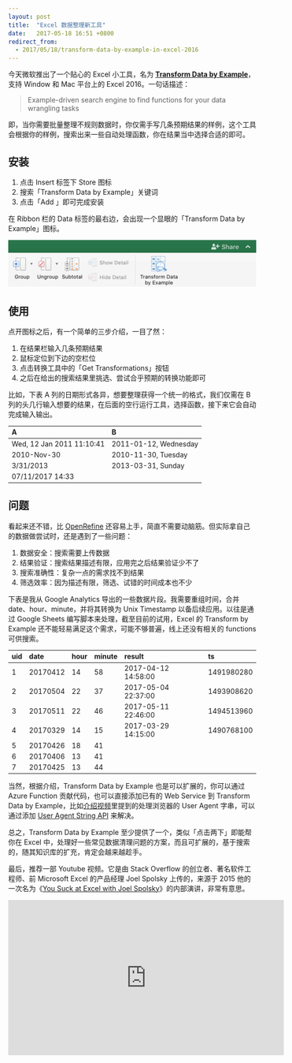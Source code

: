 ```yaml
---
layout: post
title:  "Excel 数据整理新工具"
date:   2017-05-18 16:51 +0800
redirect_from:
  - 2017/05/18/transform-data-by-example-in-excel-2016
---
```


今天微软推出了一个贴心的 Excel 小工具，名为 **[Transform Data by Example](https://store.office.com/en-us/app.aspx?assetid=WA104380727)**，支持 Window 和 Mac 平台上的 Excel 2016。一句话描述：

> Example-driven search engine to find functions for your data wrangling tasks

即，当你需要批量整理不规则数据时，你仅需手写几条预期结果的样例，这个工具会根据你的样例，搜索出来一些自动处理函数，你在结果当中选择合适的即可。



## 安装

1. 点击 Insert 标签下 Store 图标
2. 搜索「Transform Data by Example」关键词
3. 点击「Add 」即可完成安装

在 Ribbon 栏的 Data 标签的最右边，会出现一个显眼的「Transform Data by Example」图标。

![Transform Data by Example Icon](/files/2017/05/18/transform-data-by-example.png)



## 使用

点开图标之后，有一个简单的三步介绍，一目了然：

1. 在结果栏输入几条预期结果
2. 鼠标定位到下边的空栏位
3. 点击转换工具中的「Get Transformations」按钮
4. 之后在给出的搜索结果里挑选、尝试合乎预期的转换功能即可



比如，下表 A 列的日期形式各异，想要整理获得一个统一的格式，我们仅需在 B 列的头几行输入想要的结果，在后面的空行运行工具，选择函数，接下来它会自动完成输入输出。

| A                         | B                     |
| :------------------------ | :-------------------- |
| Wed, 12 Jan 2011 11:10:41 | 2011-01-12, Wednesday |
| 2010-Nov-30               | 2010-11-30,  Tuesday  |
| 3/31/2013                 | 2013-03-31, Sunday    |
| 07/11/2017 14:33          |                       |



## 问题

看起来还不错，比 [OpenRefine](https://github.com/OpenRefine/OpenRefine) 还容易上手，简直不需要动脑筋。但实际拿自己的数据做尝试时，还是遇到了一些问题：

1. 数据安全：搜索需要上传数据
2. 结果验证：搜索结果描述有限，应用完之后结果验证少不了
3. 搜索准确性：复杂一点的需求找不到结果
4. 筛选效率：因为描述有限，筛选、试错的时间成本也不少

下表是我从 Google Analytics 导出的一些数据片段。我需要重组时间，合并 date、hour、minute，并将其转换为 Unix Timestamp 以备后续应用。以往是通过 Google Sheets 编写脚本来处理，截至目前的试用，Excel 的 Transform by Example 还不能轻易满足这个需求，可能不够普遍，线上还没有相关的 functions 可供搜索。

| uid  | date     | hour | minute | result              | ts         |
| :--- | :------- | :--- | :----- | :------------------ | :--------- |
| 1    | 20170412 | 14   | 58     | 2017-04-12 14:58:00 | 1491980280 |
| 2    | 20170504 | 22   | 37     | 2017-05-04 22:37:00 | 1493908620 |
| 3    | 20170511 | 22   | 46     | 2017-05-11 22:46:00 | 1494513960 |
| 4    | 20170329 | 14   | 15     | 2017-03-29 14:15:00 | 1490768100 |
| 5    | 20170426 | 18   | 41     |                     |            |
| 6    | 20170406 | 13   | 41     |                     |            |
| 7    | 20170425 | 13   | 44     |                     |            |

当然，根据介绍，Transform Data by Example 也是可以扩展的，你可以通过 Azure Function 贡献代码，也可以直接添加已有的 Web Service 到 Transform Data by Example，比如[介绍视频](https://www.microsoft.com/en-us/research/project/transform-data-by-example/)里提到的处理浏览器的 User Agent 字串，可以通过添加 [User Agent String API](http://www.useragentstring.com/?uas=UAS&getJSON=all) 来解决。



总之，Transform Data by Example 至少提供了一个，类似「点击两下」即能帮你在 Excel 中，处理好一些常见数据清理问题的方案，而且可扩展的，基于搜索的，随其知识库的扩充，肯定会越来越趁手。


最后，推荐一部 Youtube 视频。它是由 Stack Overflow 的创立者、著名软件工程师、前 Microsoft Excel 的产品经理 Joel Spolsky 上传的，来源于 2015 他的一次名为《[You Suck at Excel with Joel Spolsky](https://www.youtube.com/watch?v=0nbkaYsR94c)》的内部演讲，非常有意思。

<iframe width="560" height="315" src="https://www.youtube.com/embed/0nbkaYsR94c?rel=0&amp;showinfo=0" frameborder="0" allow="autoplay; encrypted-media" allowfullscreen></iframe>
